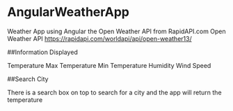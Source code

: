 # AngularWeatherApp

Weather App using Angular the Open Weather API from RapidAPI.com
Open Weather API https://rapidapi.com/worldapi/api/open-weather13/

##Information Displayed

Temperature
Max Temperature
Min Temperature
Humidity
Wind Speed

##Search City

There is a search box on top to search for a city and the app will return the temperature
